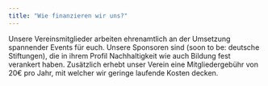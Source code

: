 ```yaml
---
title: "Wie finanzieren wir uns?"
---
```


Unsere Vereinsmitglieder arbeiten ehrenamtlich an der Umsetzung spannender Events für euch. 
Unsere Sponsoren sind (soon to be: deutsche Stiftungen), die in ihrem Profil Nachhaltigkeit wie auch Bildung fest verankert haben.
Zusätzlich erhebt unser Verein eine Mitgliedergebühr von 20€ pro Jahr, mit welcher wir geringe laufende Kosten decken. 
